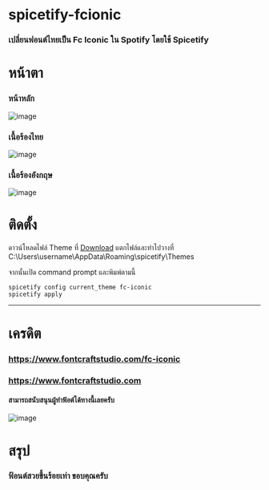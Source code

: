 # spicetify-fcionic
### เปลี่ยนฟอนต์ไทยเป็น Fc Iconic ใน Spotify โดยใช้ Spicetify

# หน้าตา

### หน้าหลัก
![image](https://github.com/sippawith/spicetify-font/assets/83801462/e3fb8992-1e43-4d5e-9836-fa3f87a3931b)

### เนื้อร้องไทย
![image](https://github.com/sippawith/spicetify-font/assets/83801462/8fca4ee9-1866-4845-851c-7786fe4d9c10)

### เนื้อร้องอังกฤษ
![image](https://github.com/sippawith/spicetify-font-fciconic/assets/83801462/158309f7-9c1e-4591-b352-afc0d67f9251)


# ติดตั้ง
ดาวน์โหลดไฟล์ Theme ที่ [Download](https://github.com/sippawith/spicetify-font-fciconic/releases/download/font/fc-iconic.zip)
แตกไฟล์และทำไปวางที่ C:\Users\username\AppData\Roaming\spicetify\Themes

จากนั้นเปิด command prompt และพิมพ์ตามนี้

```shell
spicetify config current_theme fc-iconic
spicetify apply
```

---
# เครดิต
### https://www.fontcraftstudio.com/fc-iconic
### https://www.fontcraftstudio.com
#### สามารถสนับสนุนผู้ทำฟ้อต์ได้ทางนี้เลยครับ
![image](https://github.com/sippawith/spicetify-font/assets/83801462/d2136f55-7f71-4621-8255-a67eaf985173)



# สรุป
### ฟ้อนต์สวยขึ้นร้อยเท่า ขอบคุณครับ
